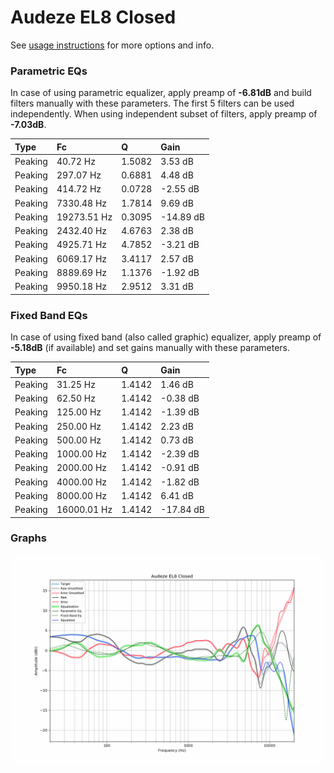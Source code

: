 # Audeze EL8 Closed
See [usage instructions](https://github.com/jaakkopasanen/AutoEq#usage) for more options and info.

### Parametric EQs
In case of using parametric equalizer, apply preamp of **-6.81dB** and build filters manually
with these parameters. The first 5 filters can be used independently.
When using independent subset of filters, apply preamp of **-7.03dB**.

| Type    | Fc          |      Q | Gain      |
|:--------|:------------|:-------|:----------|
| Peaking | 40.72 Hz    | 1.5082 | 3.53 dB   |
| Peaking | 297.07 Hz   | 0.6881 | 4.48 dB   |
| Peaking | 414.72 Hz   | 0.0728 | -2.55 dB  |
| Peaking | 7330.48 Hz  | 1.7814 | 9.69 dB   |
| Peaking | 19273.51 Hz | 0.3095 | -14.89 dB |
| Peaking | 2432.40 Hz  | 4.6763 | 2.38 dB   |
| Peaking | 4925.71 Hz  | 4.7852 | -3.21 dB  |
| Peaking | 6069.17 Hz  | 3.4117 | 2.57 dB   |
| Peaking | 8889.69 Hz  | 1.1376 | -1.92 dB  |
| Peaking | 9950.18 Hz  | 2.9512 | 3.31 dB   |

### Fixed Band EQs
In case of using fixed band (also called graphic) equalizer, apply preamp of **-5.18dB**
(if available) and set gains manually with these parameters.

| Type    | Fc          |      Q | Gain      |
|:--------|:------------|:-------|:----------|
| Peaking | 31.25 Hz    | 1.4142 | 1.46 dB   |
| Peaking | 62.50 Hz    | 1.4142 | -0.38 dB  |
| Peaking | 125.00 Hz   | 1.4142 | -1.39 dB  |
| Peaking | 250.00 Hz   | 1.4142 | 2.23 dB   |
| Peaking | 500.00 Hz   | 1.4142 | 0.73 dB   |
| Peaking | 1000.00 Hz  | 1.4142 | -2.39 dB  |
| Peaking | 2000.00 Hz  | 1.4142 | -0.91 dB  |
| Peaking | 4000.00 Hz  | 1.4142 | -1.82 dB  |
| Peaking | 8000.00 Hz  | 1.4142 | 6.41 dB   |
| Peaking | 16000.01 Hz | 1.4142 | -17.84 dB |

### Graphs
![](./Audeze%20EL8%20Closed.png)